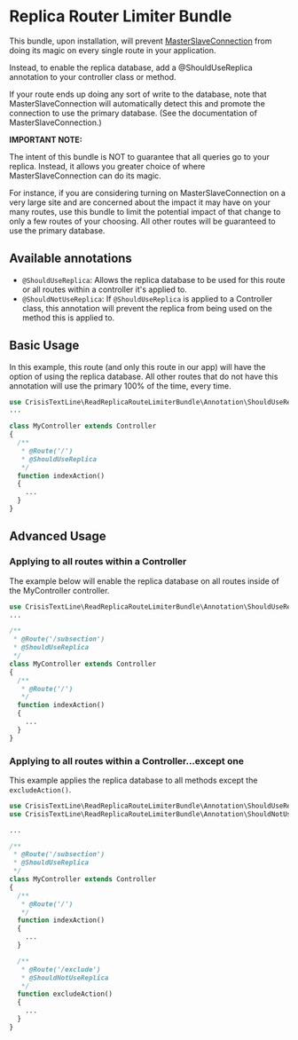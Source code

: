 # Replica Router Limiter Bundle

This bundle, upon installation, will prevent [MasterSlaveConnection](http://www.doctrine-project.org/api/dbal/2.3/class-Doctrine.DBAL.Connections.MasterSlaveConnection.html) from doing its magic on every single route in your application.

Instead, to enable the replica database, add a @ShouldUseReplica annotation to your controller class or method.

If your route ends up doing any sort of write to the database, note that MasterSlaveConnection will automatically detect this and promote the connection to use the primary database. (See the documentation of MasterSlaveConnection.)

**IMPORTANT NOTE:**

The intent of this bundle is NOT to guarantee that all queries go to your replica. Instead, it allows you greater choice of where MasterSlaveConnection can do its magic.

For instance, if you are considering turning on MasterSlaveConnection on a very large site and are concerned about the impact it may have on your many routes, use this bundle to limit the potential impact of that change to only a few routes of your choosing. All other routes will be guaranteed to use the primary database.

## Available annotations

- `@ShouldUseReplica`: Allows the replica database to be used for this route or all routes within a controller it's applied to.
- `@ShouldNotUseReplica`: If `@ShouldUseReplica` is applied to a Controller class, this annotation will prevent the replica from being used on the method this is applied to.

## Basic Usage

In this example, this route (and only this route in our app) will have the option of using the replica database. All other routes that do not have this annotation will use the primary 100% of the time, every time.

```php
use CrisisTextLine\ReadReplicaRouteLimiterBundle\Annotation\ShouldUseReplica;
...

class MyController extends Controller
{
  /**
   * @Route('/')
   * @ShouldUseReplica
   */
  function indexAction()
  {
    ...
  }
}

```

## Advanced Usage

### Applying to all routes within a Controller

The example below will enable the replica database on all routes inside of the MyController controller.

```php
use CrisisTextLine\ReadReplicaRouteLimiterBundle\Annotation\ShouldUseReplica;
...

/**
 * @Route('/subsection')
 * @ShouldUseReplica
 */
class MyController extends Controller
{
  /**
   * @Route('/')
   */
  function indexAction()
  {
    ...
  }
}

```

### Applying to all routes within a Controller...except one

This example applies the replica database to all methods except the `excludeAction()`.

```php
use CrisisTextLine\ReadReplicaRouteLimiterBundle\Annotation\ShouldUseReplica;
use CrisisTextLine\ReadReplicaRouteLimiterBundle\Annotation\ShouldNotUseReplica;

...

/**
 * @Route('/subsection')
 * @ShouldUseReplica
 */
class MyController extends Controller
{
  /**
   * @Route('/')
   */
  function indexAction()
  {
    ...
  }

  /**
   * @Route('/exclude')
   * @ShouldNotUseReplica
   */
  function excludeAction()
  {
    ...
  }
}

```
